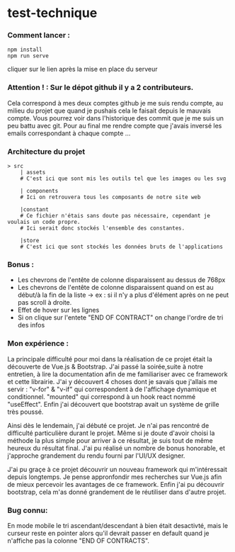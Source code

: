 # test-technique

### Comment lancer :

```
npm install
npm run serve
```

cliquer sur le lien après la mise en place du serveur

### Attention ! : Sur le dépot github il y a 2 contributeurs.

Cela correspond à mes deux comptes github je me suis rendu compte, au milieu du projet que quand je pushais cela le faisait depuis le mauvais compte. Vous pourrez voir dans l'historique des commit que je me suis un peu battu avec git. Pour au final me rendre compte que j'avais inversé les emails correspondant à chaque compte ...

### Architecture du projet

```
> src
    | assets
    # C'est ici que sont mis les outils tel que les images ou les svg

    | components
    # Ici on retrouvera tous les composants de notre site web

    |constant
    # Ce fichier n'étais sans doute pas nécessaire, cependant je voulais un code propre.
    # Ici serait donc stockés l'ensemble des constantes.

    |store
    # C'est ici que sont stockés les données bruts de l'applications
```

### Bonus :

- Les chevrons de l'entête de colonne disparaissent au dessus de 768px
- Les chevrons de l'entête de colonne disparaissent quand on est au début/à la fin de la liste -> ex : si il n'y a plus d'élément après on ne peut pas scroll à droite.
- Effet de hover sur les lignes
- Si on clique sur l'entete "END OF CONTRACT" on change l'ordre de tri des infos

### Mon expérience :

La principale difficulté pour moi dans la réalisation de ce projet était la découverte de Vue.js & Bootstrap.
J'ai passé la soirée,suite à notre entretien, à lire la documentation afin de me familiariser avec ce framework et cette librairie. J'ai y découvert 4 choses dont je savais que j'allais me servir : "v-for" & "v-if" qui correspondent à de l'affichage dynamique et conditionnel. "mounted" qui correspond à un hook react nommé "useEffect". Enfin j'ai découvert que bootstrap avait un système de grille très poussé.

Ainsi dès le lendemain, j'ai débuté ce projet. Je n'ai pas rencontré de difficulté particulière durant le projet. Même si je doute d'avoir choisi la méthode la plus simple pour arriver à ce résultat, je suis tout de même heureux du résultat final. J'ai pu réalisé un nombre de bonus honorable, et j'approche grandement du rendu fourni par l'UI/UX designer.

J'ai pu graçe à ce projet découvrir un nouveau framework qui m'intéressait depuis longtemps. Je pense appronfondir mes recherches sur Vue.js afin de mieux percevoir les avantages de ce framework. Enfin j'ai pu découvrir bootstrap, cela m'as donné grandement de le réutiliser dans d'autre projet.

### Bug connu:

En mode mobile le tri ascendant/descendant à bien était desactivté, mais le curseur reste en pointer alors qu'il devrait passer en default quand je n'affiche pas la colonne "END OF CONTRACTS".
